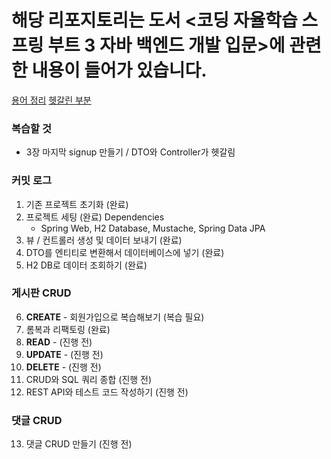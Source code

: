 # 해당 리포지토리는 도서 <코딩 자율학습 스프링 부트 3 자바 백엔드 개발 입문>에 관련한 내용이 들어가 있습니다.   

[용어 정리](./TERM.md)
[헷갈린 부분](./REVIEW.md)

### 복습할 것
- 3장 마지막 signup 만들기 / DTO와 Controller가 헷갈림

### 커밋 로그
1. 기존 프로젝트 초기화 (완료)
2. 프로젝트 세팅 (완료)
   Dependencies
    - Spring Web, H2 Database, Mustache, Spring Data JPA
3. 뷰 / 컨트롤러 생성 및 데이터 보내기 (완료)
4. DTO를 엔티티로 변환해서 데이터베이스에 넣기 (완료)
5. H2 DB로 데이터 조회하기 (완료)
### 게시판 CRUD
6. **CREATE** - 회원가입으로 복습해보기 (복습 필요)
7. 롬복과 리팩토링 (완료)
8. **READ** - (진행 전)
9. **UPDATE** - (진행 전)
10. **DELETE** - (진행 전)
11. CRUD와 SQL 쿼리 종합 (진행 전)
12. REST API와 테스트 코드 작성하기 (진행 전)

### 댓글 CRUD
13. 댓글 CRUD 만들기 (진행 전)
